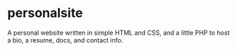 personalsite
============

A personal website written in simple HTML and CSS, and a little PHP to host a bio, a resume, docs, and contact info.
